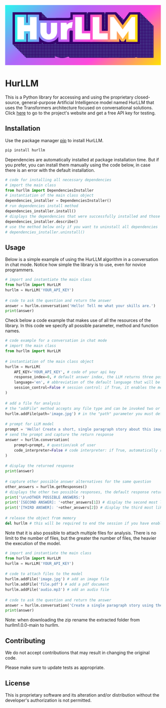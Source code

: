 <div align="center"><a href="https://hurllm.web.app" target="_blank"><img src="https://github.com/hurllm/hurllm1.0.0/blob/main/hurllm.png"></a></div>

# HurLLM

This is a Python library for accessing and using the proprietary closed-source, general-purpose Artificial Intelligence model named HurLLM that uses the Transformers architecture focused on conversational solutions. Click [here](https://hurllm.web.app/) to go to the project's website and get a free API key for testing.

## Installation

Use the package manager [pip](https://pip.pypa.io/en/stable/) to install HurLLM.

```bash
pip install hurllm
```

Dependencies are automatically installed at package installation time. But if you prefer, you can install them manually using the code below, in case there is an error with the default installation.

```python
# code for installing all necessary dependencies
# import the main class
from hurllm import DependenciesInstaller
# instantiation of the main class object
dependencies_installer = DependenciesInstaller()
# run dependencies install method
dependencies_installer.install()
# displays the dependencies that were successfully installed and those that failed
dependencies_installer.describe()
# use the method below only if you want to uninstall all dependencies
# dependencies_installer.uninstall()

```

## Usage

Below is a simple example of using the HurLLM algorithm in a conversation in chat mode. Notice how simple the library is to use, even for novice programmers.

```python
# import and instantiate the main class
from hurllm import HurLLM
hurllm = HurLLM('YOUR_API_KEY')

# code to ask the question and return the answer
answer = hurllm.conversation('Hello! Tell me what your skills are.')
print(answer)

```

Check below a code example that makes use of all the resources of the library. In this code we specify all possible parameter, method and function names.

```python
# code example for a conversation in chat mode
# import the main class
from hurllm import HurLLM

# instantiation of the main class object
hurllm = HurLLM(
    API_KEY='YOUR_API_KEY', # code of your api key
    response_index=0, # default answer index, the LLM returns three possible answers with indices from 0 to 2, index 0 will be the most likely answer
    language='en', # abbreviation of the default language that will be used in the questions and answers
    session_control=False # session control: if True, it enables the memorizing of previous conversations, if False, it only considers the current conversation
)

# add a file for analysis
# the "addFile" method accepts any file type and can be invoked two or more times consecutively to add multiple files
hurllm.addFile(path='image.jpg') # in the "path" parameter you must define the path of the file

# prompt for LLM model
prompt = 'Hello! Create a short, single paragraph story about this image.'
# send the prompt and capture the return response
answer = hurllm.conversation(
    prompt=prompt, # question/ask of user
    code_interpreter=False # code interpreter: if True, automatically run any Python code in the response, if False, just display the codes
)

# display the returned response
print(answer)

# capture other possible answer alternatives for the same question
other_answers = hurllm.getResponses()
# displays the other two possible responses, the default response returned by the "conversation" function will be the one defined in the "response_index" parameter
print('\n\nOTHER POSSIBLE ANSWERS:')
print('[SECOND ANSWER]: '+other_answers[1]) # display the second most likely answer
print('[THIRD ANSWER]: '+other_answers[2]) # display the third most likely answer

# release the object from memory
del hurllm # this will be required to end the session if you have enabled the "session_control" parameter, otherwise this line will be optional

```

Note that it is also possible to attach multiple files for analysis. There is no limit to the number of files, but the greater the number of files, the heavier the execution of the model.

```python
# import and instantiate the main class
from hurllm import HurLLM
hurllm = HurLLM('YOUR_API_KEY')

# code to attach files to the model
hurllm.addFile('image.jpg') # add an image file
hurllm.addFile('file.pdf') # add a pdf document
hurllm.addFile('audio.mp3') # add an audio file

# code to ask the question and return the answer
answer = hurllm.conversation('Create a single paragraph story using the contents of the attached files.')
print(answer)

```

Note: when downloading the zip rename the extracted folder from hurllm1.0.0-main to hurllm.

## Contributing

We do not accept contributions that may result in changing the original code.

Please make sure to update tests as appropriate.

## License

This is proprietary software and its alteration and/or distribution without the developer's authorization is not permitted.
